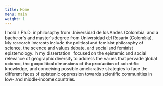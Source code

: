 ```yaml
---
title: Home
menu: main
weight: 1
---
```


I hold a Ph.D. in philosophy from Universidad de los Andes (Colombia) and a bachelor's and master's degree from Universidad del Rosario (Colombia). My research interests include the political and feminist philosophy of science, the science and values debate, and social and feminist epistemology. In my dissertation I focused on the epistemic and social relevance of geographic diversity to address the values that pervade global science, the geopolitical dimensions of the production of scientific knowledge, and conceiving possible ameliorative strategies to face the different faces of epistemic oppression towards scientific communities in low- and middle-income countries. 



